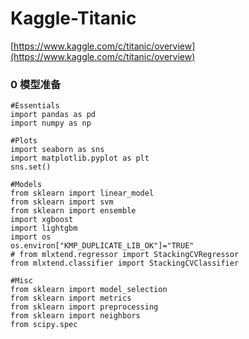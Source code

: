 # Kaggle-Titanic
[https://www.kaggle.com/c/titanic/overview](https://www.kaggle.com/c/titanic/overview)

### 0 模型准备

```
#Essentials
import pandas as pd
import numpy as np

#Plots
import seaborn as sns
import matplotlib.pyplot as plt
sns.set()

#Models
from sklearn import linear_model
from sklearn import svm
from sklearn import ensemble
import xgboost
import lightgbm
import os
os.environ["KMP_DUPLICATE_LIB_OK"]="TRUE"
# from mlxtend.regressor import StackingCVRegressor
from mlxtend.classifier import StackingCVClassifier

#Misc
from sklearn import model_selection
from sklearn import metrics
from sklearn import preprocessing
from sklearn import neighbors
from scipy.spec
